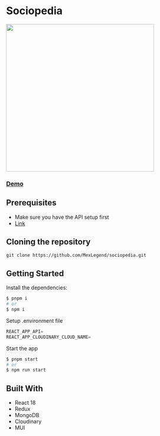 # Sociopedia

<img src="https://res.cloudinary.com/devmexsoft/image/upload/v1694391270/Projects%20Thumbnails/SocialPedia_Thumbnail_eyreaa.png" height="400px"/>

### [Demo](https://sociopedia-network.vercel.app)

## Prerequisites
- Make sure you have the API setup first
- [Link](https://github.com/MexLegend/sociopedia-api)

## Cloning the repository

```shell
git clone https://github.com/MexLegend/sociopedia.git
```

## Getting Started

Install the dependencies:

```sh
$ pnpm i
# or
$ npm i
```

Setup .environment file

```js
REACT_APP_API=
REACT_APP_CLOUDINARY_CLOUD_NAME=
```

Start the app

```sh
$ pnpm start
# or
$ npm run start
```

## Built With

- React 18
- Redux
- MongoDB
- Cloudinary
- MUI
